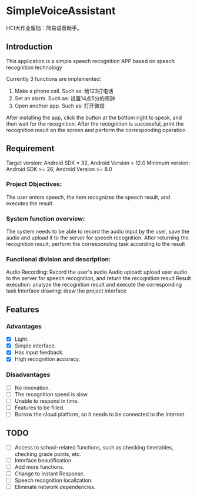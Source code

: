 # SimpleVoiceAssistant

HCI大作业留档：简易语音助手。

## Introduction

This application is a simple speech recognition APP based on speech recognition technology

Currently 3 functions are implemented:

1. Make a phone call. Such as: 给123打电话
2. Set an alarm. Such as: 设置14点5分的闹钟
3. Open another app. Such as: 打开微信

After installing the app, click the button at the bottom right to speak, and then wait for the recognition. After the recognition is successful, print the recognition result on the screen and perform the corresponding operation.

## Requirement

Target version: Android SDK = 32, Android Version = 12.0
Minimum version: Android SDK >= 26, Android Version >= 8.0

### Project Objectives:
The user enters speech, the item recognizes the speech result, and executes the result.
### System function overview:
The system needs to be able to record the audio input by the user, save the audio and upload it to the server for speech recognition. After returning the recognition result, perform the corresponding task according to the result
### Functional division and description:
Audio Recording: Record the user's audio
Audio upload: upload user audio to the server for speech recognition, and return the recognition result
Result execution: analyze the recognition result and execute the corresponding task
Interface drawing: draw the project interface

## Features

### Advantages

-  [x] Light.
-  [x] Simple interface.
-  [x] Has input feedback.
-  [x] High recognition accuracy.

### Disadvantages

-  [ ] No innovation.
-  [ ] The recognition speed is slow.
-  [ ] Unable to respond in time.
-  [ ] Features to be filled.
-  [ ] Borrow the cloud platform, so it needs to be connected to the Internet.

## TODO

- [ ] Access to school-related functions, such as checking timetables, checking grade points, etc.
- [ ] Interface beautification.
- [ ] Add more functions.
- [ ] Change to Instant Response.
- [ ] Speech recognition localization.
- [ ] Eliminate network dependencies.
